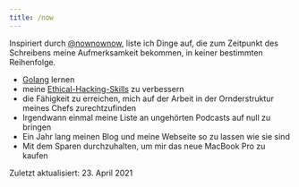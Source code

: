 ```yaml
---
title: /now
---
```


Inspiriert durch [@nownownow](https://nownownow.com/), liste ich Dinge auf, die zum Zeitpunkt des Schreibens meine Aufmerksamkeit bekommen, in keiner bestimmten Reihenfolge.

- [Golang](https://golang.org) lernen
- meine [Ethical-Hacking-Skills](https://tryhackme.com) zu verbessern
- die Fähigkeit zu erreichen, mich auf der Arbeit in der Ornderstruktur meines Chefs zurechtzufinden
- Irgendwann einmal meine Liste an ungehörten Podcasts auf null zu bringen
- Ein Jahr lang meinen Blog und meine Webseite so zu lassen wie sie sind
- Mit dem Sparen durchzuhalten, um mir das neue MacBook Pro zu kaufen


Zuletzt aktualisiert: 23. April 2021

